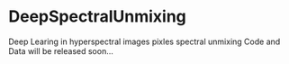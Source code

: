 # DeepSpectralUnmixing
Deep Learing in hyperspectral images pixles spectral unmixing
Code and Data will be released soon...
